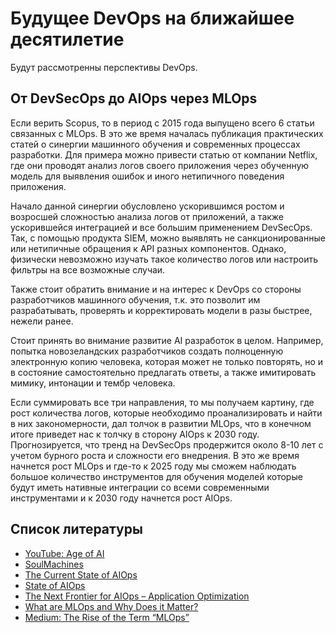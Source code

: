 # Будущее DevOps на ближайшее десятилетие

Будут рассмотренны перспективы DevOps.

## От DevSecOps до AIOps через MLOps

Если верить Scopus, то в период с 2015 года выпущено всего 6 статьи связанных с MLOps. В это же время началась публикация практических статей о синергии машинного обучения и современных процессах разработки. Для примера можно привести статью от компании Netflix, где они проводят анализ логов своего приложения через обученную модель для выявления ошибок и иного нетипичного поведения приложения.

Начало данной синергии обусловлено ускорившимся ростом и возросшей сложностью анализа логов от приложений, а также ускорившейся интеграцией и все большим применением DevSecOps. Так, с помощью продукта SIEM, можно выявлять не санкционированные или нетипичные обращения к API разных компонентов. Однако, физически невозможно изучать такое количество логов или настроить фильтры на все возможные случаи.

Также стоит обратить внимание и на интерес к DevOps со стороны разработчиков машинного обучения, т.к. это позволит им разрабатывать, проверять и корректировать модели в разы быстрее, нежели ранее.

Стоит принять во внимание развитие AI разработок в целом. Например, попытка новозеландских разработчиков создать полноценную электронную копию человека, которая может не только повторять, но и в состояние самостоятельно предлагать ответы, а также имитировать мимику, интонации и тембр человека.

Если суммировать все три направления, то мы получаем картину, где рост количества логов, которые необходимо проанализировать и найти в них закономерности, дал толчок в развитии MLOps, что в конечном итоге приведет нас к толчку в сторону AIOps к 2030 году. Прогнозируется, что тренд на DevSecOps продержится около 8-10 лет с учетом бурного роста и сложности его внедрения. В это же время начнется рост  MLOps и где-то к 2025 году мы сможем наблюдать большое количество инструментов для обучения моделей которые будут иметь нативные интеграции со всеми современными инструментами и к 2030 году начнется рост AIOps.

## Список литературы

- [YouTube: Age of AI](https://www.youtube.com/playlist?list=PLjq6DwYksrzz_fsWIpPcf6V7p2RNAneKc)
- [SoulMachines](https://www.SoulMachines.com)
- [The Current State of AIOps](https://thenewstack.io/the-current-state-of-aiops/)
- [State of AIOps](https://info.opsramp.com/state-of-AIOps)
- [The Next Frontier for AIOps – Application Optimization](https://thenewstack.io/the-next-frontier-for-aiops-application-optimization/)
- [What are MLOps and Why Does it Matter?](https://opendatascience.com/what-are-mlops-and-why-does-it-matter/)
- [Medium: The Rise of the Term “MLOps”](https://towardsdatascience.com/the-rise-of-the-term-mlops-3b14d5bd1bdb)
